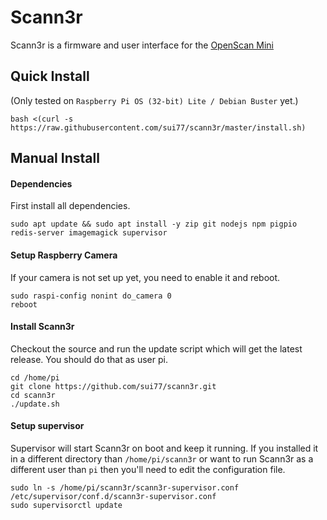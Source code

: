 # Scann3r

Scann3r is a firmware and user interface for the [OpenScan Mini](https://en.openscan.eu/openscan-mini)

## Quick Install
(Only tested on `Raspberry Pi OS (32-bit) Lite / Debian Buster` yet.)

    bash <(curl -s https://raw.githubusercontent.com/sui77/scann3r/master/install.sh)


## Manual Install

#### Dependencies
First install all dependencies.

    sudo apt update && sudo apt install -y zip git nodejs npm pigpio redis-server imagemagick supervisor

#### Setup Raspberry Camera
If your camera is not set up yet, you need to enable it and reboot.

    sudo raspi-config nonint do_camera 0
    reboot

#### Install Scann3r
Checkout the source and run the update script which will get the latest release. You should do that as user pi.

    cd /home/pi
    git clone https://github.com/sui77/scann3r.git
    cd scann3r
    ./update.sh

#### Setup supervisor
Supervisor will start Scann3r on boot and keep it running. If you installed it in a different directory than `/home/pi/scann3r` or want to run Scann3r as a different user than `pi` then you'll need to edit the configuration file.

    sudo ln -s /home/pi/scann3r/scann3r-supervisor.conf /etc/supervisor/conf.d/scann3r-supervisor.conf
    sudo supervisorctl update
